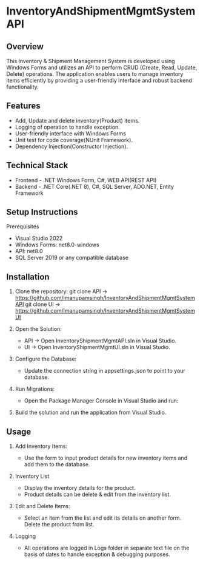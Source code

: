 # InventoryAndShipmentMgmtSystemAPI
Overview
----------
This Inventory & Shipment Management System is developed using Windows Forms and utilizes an API to perform CRUD (Create, Read, Update, Delete) operations. The application enables users to manage inventory items efficiently by providing a user-friendly interface and robust backend functionality.

Features
----------
- Add, Update and delete inventory(Product) items.
- Logging of operation to handle exception.
- User-friendly interface with Windows Forms
- Unit test for code coverage(NUnit Framework). 
- Dependency Injection(Constructor Injection).

Technical Stack
-----------------
- Frontend - .NET Windows Form, C#, WEB API(REST API)
- Backend - .NET Core(.NET 8), C#, SQL Server, ADO.NET, Entity Framework

Setup Instructions
--------------------
Prerequisites
- Visual Studio 2022
- Windows Forms: net8.0-windows
- API: net8.0
- SQL Server 2019 or any compatible database

Installation
---------------
1. Clone the repository:
   git clone API -> https://github.com/imanupamsingh/InventoryAndShipmentMgmtSystemAPI 
   git clone UI -> https://github.com/imanupamsingh/InventoryAndShipmentMgmtSystemUI

2. Open the Solution:
   - API -> Open InventoryShipmentMgmtAPI.sln in Visual Studio.
   - UI -> Open InventoryShipmentMgmtUI.sln in Visual Studio.

3. Configure the Database:
   - Update the connection string in appsettings.json to point to your database.

4. Run Migrations:
   - Open the Package Manager Console in Visual Studio and run:

5. Build the solution and run the application from Visual Studio.

Usage
--------
1. Add Inventory Items:
   - Use the form to input product details for new inventory items and add them to the database.

2. Inventory List   
   - Display the inventory details for the product.
   - Product details can be delete & edit from the inventory list.

2. Edit and Delete Items:
   - Select an item from the list and edit its details on another form. Delete the product from list.

3. Logging
   - All operations are logged in Logs folder in separate text file on the basis of dates to handle exception & debugging purposes.


